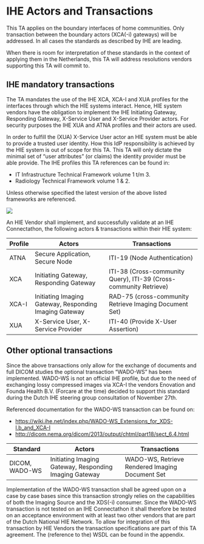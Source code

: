 # IHE Actors and Transactions

This TA applies on the boundary interfaces of home communities. Only transaction between the boundary actors (XCA(-i) gateways) will be addressed. In all cases the standards as described by IHE are leading. 

When there is room for interpretation of these standards in the context of applying them in the Netherlands, this TA will address resolutions vendors supporting this TA will commit to. 

## IHE mandatory transactions

The TA mandates the use of the IHE XCA, XCA-I and XUA profiles for the interfaces through which the HIE systems interact. Hence, HIE system vendors have the obligation to implement the IHE Initiating Gateway, Responding Gateway, X-Service User and X-Service Provider actors. For security purposes the IHE XUA and ATNA profiles and their actors are used.

In order to fulfill the (XUA) X-Service User actor an HIE system must be able to provide a trusted user identity. How this IdP responsibility is achieved by the HIE system is out of scope for this TA. This TA will only dictate the minimal set of “user attributes” (or claims) the identity provider must be able provide. The IHE profiles this TA references can be found in:

- IT Infrastructure Technical Framework volume 1 t/m 3.
- Radiology Technical Framework volume 1 & 2.

Unless otherwise specified the latest version of the above listed frameworks are referenced.

![](https://lh7-eu.googleusercontent.com/docsz/AD_4nXeBwQk7eQ8RNsLofMWFJW4lwYPVw2gk-126Sja903VqfBc9mULYTPLqQx9FuBFrJ9pEB2uYn9OcIoALaFDJVKTjX-EpuoEbmsuVhb9hS4QsW1inzhgA0uU7NwW_ikO_--Zllsg9plOHh6i-JbYqnMVBPXYH?key=tvhHE0qAQDmv6Dp7rQX5vw)

An HIE Vendor shall implement, and successfully validate at an IHE Connectathon, the following actors & transactions within their HIE system:

| **Profile** | **Actors**                                             | **Transactions**                                                  |
| ----------- | ------------------------------------------------------ | ----------------------------------------------------------------- |
| ATNA        | Secure Application, Secure Node                        | ITI-19 (Node Authentication)                                      |
| XCA         | Initiating Gateway, Responding Gateway                 | ITI-38 (Cross-community Query), ITI-39 (Cross-community Retrieve) |
| XCA-I       | Initiating Imaging Gateway, Responding Imaging Gateway | RAD-75 (cross-community Retrieve Imaging Document Set)            |
| XUA         | X-Service User, X-Service Provider                     | ITI-40 (Provide X-User Assertion)                                 |

## Other optional transactions

Since the above transactions only allow for the exchange of documents and full DICOM studies the optional transaction “WADO-WS” has been implemented. WADO-WS is not an official IHE profile, but due to the need of exchanging lossy compressed images via XCA-I the vendors Enovation and Founda Health B.V. (Forcare at the time) decided to support this standard during the Dutch IHE steering group consultation of November 27th.

Referenced documentation for the WADO-WS transaction can be found on:

- <https://wiki.ihe.net/index.php/WADO-WS_Extensions_for_XDS-I.b_and_XCA-I> 
- <http://dicom.nema.org/dicom/2013/output/chtml/part18/sect_6.4.html> 

| **Standard**   | **Actors**                                             | **Transactions**                                |
| -------------- | ------------------------------------------------------ | ----------------------------------------------- |
| DICOM, WADO-WS | Initiating Imaging Gateway, Responding Imaging Gateway | WADO-WS, Retrieve Rendered Imaging Document Set |

Implementation of the WADO-WS transaction shall be agreed upon on a case by case bases since this transaction strongly relies on the capabilities of both the Imaging Source and the XDS(-i) consumer. Since the WADO-WS transaction is not tested on an IHE Connectathon it shall therefore be tested on an acceptance environment with at least two other vendors that are part of the Dutch National HIE Network. To allow for integration of this transaction by HIE Vendors the transaction specifications are part of this TA agreement. The (reference to the) WSDL can be found in the appendix.
